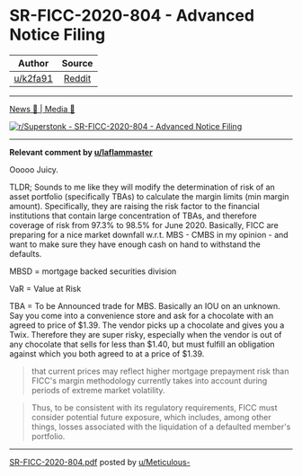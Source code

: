 SR-FICC-2020-804 - Advanced Notice Filing
=========================================

| Author       | Source       | 
| :-------------: |:-------------:|
|  [u/k2fa91](https://www.reddit.com/user/k2fa91/) | [Reddit](https://www.reddit.com/r/Superstonk/comments/nx1501/srficc2020804_advanced_notice_filing/) | 

---

[News 📰 | Media 📱](https://www.reddit.com/r/Superstonk/search?q=flair_name%3A%22News%20%F0%9F%93%B0%20%7C%20Media%20%F0%9F%93%B1%22&restrict_sr=1)

[![r/Superstonk - SR-FICC-2020-804 - Advanced Notice Filing](https://i.redd.it/2cq9tt7iri471.png)](https://i.redd.it/2cq9tt7iri471.png)

---

**Relevant comment by [u/laflammaster](https://www.reddit.com/user/laflammaster/)**

Ooooo Juicy.

TLDR; Sounds to me like they will modify the determination of risk of an asset portfolio (specifically TBAs) to calculate the margin limits (min margin amount). Specifically, they are raising the risk factor to the financial institutions that contain large concentration of TBAs, and therefore coverage of risk from 97.3% to 98.5% for June 2020. Basically, FICC are preparing for a nice market downfall w.r.t. MBS - CMBS in my opinion - and want to make sure they have enough cash on hand to withstand the defaults.

MBSD = mortgage backed securities division

VaR = Value at Risk

TBA = To be Announced trade for MBS. Basically an IOU on an unknown. Say you come into a convenience store and ask for a chocolate with an agreed to price of $1.39. The vendor picks up a chocolate and gives you a Twix. Therefore they are super risky, especially when the vendor is out of any chocolate that sells for less than $1.40, but must fulfill an obligation against which you both agreed to at a price of $1.39.

> that current prices may reflect higher mortgage prepayment risk than FICC's margin methodology currently takes into account during periods of extreme market volatility.

> Thus, to be consistent with its regulatory requirements, FICC must consider potential future exposure, which includes, among other things, losses associated with the liquidation of a defaulted member's portfolio.

--- 
[SR-FICC-2020-804.pdf](https://github.com/verymeticulous/wikAPEdia/files/6638439/SR-FICC-2020-804.pdf) posted by [u/Meticulous-](https://www.reddit.com/user/Meticulous-)
